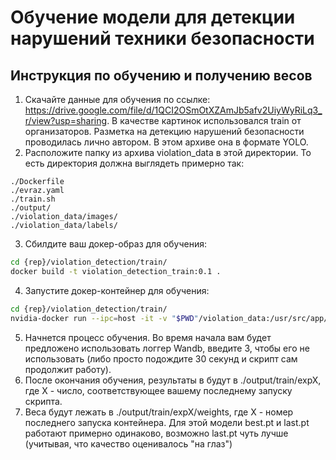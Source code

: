 # Обучение модели для детекции нарушений техники безопасности

## Инструкция по обучению и получению весов
1. Скачайте данные для обучения по ссылке: https://drive.google.com/file/d/1QCI2OSmOtXZAmJb5afv2UiyWyRiLq3_r/view?usp=sharing. В качестве картинок использовался train от организаторов. Разметка на детекцию нарушений безопасности проводилась лично автором. В этом архиве она в формате YOLO.
2. Расположите папку из архива violation_data в этой директории. То есть директория должна выглядеть примерно так:
```
./Dockerfile
./evraz.yaml
./train.sh
./output/
./violation_data/images/
./violation_data/labels/
```
3. Сбилдите ваш докер-образ для обучения:
```bash
cd {rep}/violation_detection/train/
docker build -t violation_detection_train:0.1 .
```
4. Запустите докер-контейнер для обучения:
```bash
cd {rep}/violation_detection/train/
nvidia-docker run --ipc=host -it -v "$PWD"/violation_data:/usr/src/app/violation_data -v "$PWD"/output:/usr/src/app/runs violation_detection_train:0.1
```
5. Начнется процесс обучения. Во время начала вам будет предложено использовать логгер Wandb, введите 3, чтобы его не использовать (либо просто подождите 30 секунд и скрипт сам продолжит работу).
6. После окончания обучения, результаты в будут в ./output/train/expX, где X - число, соответствующее вашему последнему запуску скрипта.
7. Веса будут лежать в ./output/train/expX/weights, где X - номер последнего запуска контейнера. Для этой модели best.pt и last.pt работают примерно одинаково, возможно last.pt чуть лучше (учитывая, что качество оценивалось "на глаз")